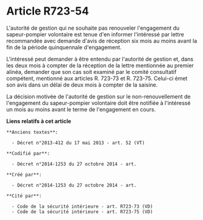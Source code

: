 # Article R723-54

L'autorité de gestion qui ne souhaite pas renouveler l'engagement du sapeur-pompier volontaire est tenue d'en informer
l'intéressé par lettre recommandée avec demande d'avis de réception six mois au moins avant la fin de la période quinquennale
d'engagement. 

L'intéressé peut demander à être entendu par l'autorité de gestion et, dans les deux mois à compter de la réception de la
lettre mentionnée au premier alinéa, demander que son cas soit examiné par le comité consultatif compétent, mentionné aux
articles R. 723-73 et R. 723-75. Celui-ci émet son avis dans un délai de deux mois à compter de la saisine. 

La décision motivée de l'autorité de gestion sur le non-renouvellement de l'engagement du sapeur-pompier volontaire doit être
notifiée à l'intéressé un mois au moins avant le terme de l'engagement en cours.

**Liens relatifs à cet article**

	**Anciens textes**:

	  - Décret n°2013-412 du 17 mai 2013 - art. 52 (VT)

	**Codifié par**:

	  - Décret n°2014-1253 du 27 octobre 2014 - art.

	**Créé par**:

	  - Décret n°2014-1253 du 27 octobre 2014 - art.

	**Cité par**:

	  - Code de la sécurité intérieure - art. R723-73 (VD)
	  - Code de la sécurité intérieure - art. R723-75 (VD)
